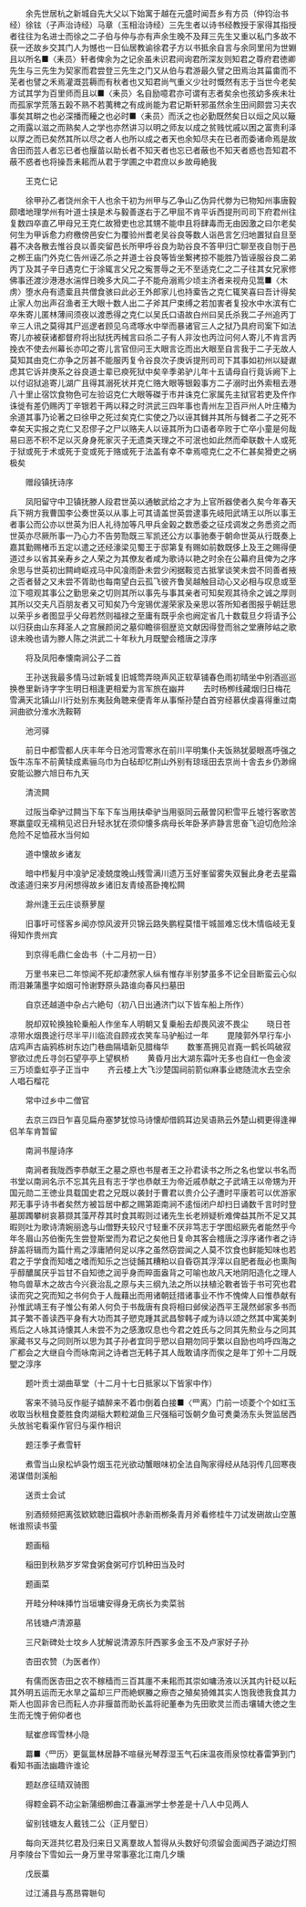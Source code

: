 <!-- { "loadSidebar": true } -->
　　余先世居杭之新城自先大父以下始寓于越在元盛时闻吾乡有方员（仲钧治书经）徐铉（子声治诗经）马章（玉相治诗经）三先生者以诗书经教授于家得其指授者往往为名进士而徐之二子伯与仲与亦有声余生晚不及拜三先生又重以私门多故不获一还故乡交其门人为憾也一日仙居教谕徐君子方以书抵余自言与余同里闬为世婣且以所名■〈耒员〉轩者俾余为之记余虽未识君间询君所深友则知君之尊府君徳卿先生与三先生为契家而君尝登三先生之门又从伯与君游最久譬之田焉治其菑畬而不芜者也譬之禾焉灌溉芸耨而有秋者也又知君尚气重义少壮时慨然有志于当世今老矣方试其学为百里师而且以■〈耒员〉名自励噫君亦可谓有志者矣余也孩幼多疾未壮而孤家学荒落五榖不熟不若荑稗之有成尚能为君记斯轩邪虽然余生田间颇尝习夫农事矣其畊之也必深播而耰之也必时■〈耒员〉而沃之也必勤既然矣日以烜之风以簸之雨露以滋之而熟矣人之学也亦然讲习以明之师友以成之贫贱忧戚以困之富贵利泽以厚之而已矣然其所以尽之者人也所以成之者天也余知尽夫在已者而委诸命焉是故舎田而芸人者忘已者也揠苗以助长者不知天者也忘已者蔽也不知天者惑也吾知君不蔽不惑者也将操吾耒耜而从君于学圃之中君庶以乡故毋絶我 

　　王克仁记 

　　徐甲孙乙者饶州余干人也余干初为州甲与乙争山乙伪异代劵为已物知州事唐毅颇嗜地理学州有叶道士挟是术与毅善遂右于乙甲屈不肯平诉西提刑司司下府君州往复数四卒直乙甲母兄王克仁故猾吏也忿其甥不能申且将肆毒而无由因激之曰尔老矣何生为甲诉愈力府檄傍邑安仁为覆验州耆老吴谷良等数人诣邑言乞归地置狱自旦至暮不决各散去惟谷良以善奕留邑长所甲呼谷良为助谷良不答甲归亡聊至夜自刎于邑之栁王庙门外克仁告州诬乙杀之并道士谷良等皆坐繋拷掠不能胜乃皆诬服谷良二弟丙丁及其子辛日遇克仁于涂辄言父兄之寃詈辱之无不至适克仁之二子往其女兄家修佛事还渡沙港港水湍悍日晚多大风二子不能舟溺焉少顷主济者来视舟见篙■〈木虏〉堕水舟有遗槖且共僧食骇曰此必王外郎家儿也持槖告之克仁辄笑喜曰吾计得矣止家人勿出声召渔者王大眼十数人出二子斧其尸束缚之若加害者复投水中水滨有亡卒朱寄儿匿林薄间须夜以渡悉得之克仁以吴氏口语故白州曰吴氏杀我二子州追丙丁辛三人讯之莫得其尸巡逻者顾见乌鸢啄水中举而暴诸官三人之狱乃具府司案下如法寄儿亦被获诸都督府将出狱抚丙械言曰杀二子有人非汝也丙泣问何人寄儿不肯言丙挽衣不使去州幕长亦叩之寄儿言官但问王大眼言讫而出大眼至自言我于二子无故人莫知其由克仁亦争之厉甚不能服丙复令谷良次子庚诉提刑司司下其事如初州以疑谳虑其它诉并庚系之谷良道士辈已瘐死狱中矣辛季弟驴儿年十五请母自行竟诉阙下上以付诏狱追寄儿湖广且得其溺死状并克仁赂大眼等银榖事方二子溺时出外索租去港八十里止宿饮食物色可左验诏克仁大眼等磔于市并诛克仁家属先主狱官若吏及仵作诛徙有差仍赐丙丁辛银若干两以释之时洪武三四年事也青州左卫百戸州人叶庄椿为余道其事乃论著之曰徐甲之死过矣克仁实使之乃以诬其雠并其所与雠者二子之死不幸矣天实报之克仁又忍僇子之尸以赂夫人以诬其所为口语者卒败于亡卒小童是何哉易曰恶不积不足以灭身身死家灭子无遗类天理之不可泯也如此然而牵联数十人或死于狱或死于术或死于变或死于赂或死于法盖有幸不幸焉噫克仁之不仁甚矣猾吏之祸极矣 

　　赠段镇抚诗序 

　　凤阳留守中卫镇抚滕人段君世英以通敏武给之才为上官所器使者久矣今年春天兵下朔方我曹国李公奏世英以从事上可其请盖世英尝逮事先岐阳武靖王以所以事王者事公而公亦以世英为旧人礼待加等凡甲兵金榖之数悉委之征戍调发之务悉资之而世英亦尽厥所事一乃心力不告劳勚既三军凯还公方以事驰奏于朝命世英从行既奏上嘉其勤赐楮币五定以遣之还经濠梁见蜀王于邸第复有赐如前数既侈上及王之赐得便道过乡以省其亲寿乡之人荣之为其僚友者咸为歌诗以艳之时余在公幕府且俾为之序余思与世英初出闗﨑岖戎马中风飡雨卧未尝少闲据鞍览古抵掌谈笑未尝不同善者掖之否者替之又未尝不胥助也每南望白云孤飞彼齐鲁吴越触目动心又必相与叹息或至泣下噫观其事公之勤思亲之切则其所以事先与事其亲者可知矣观其待余之诚之厚则其所以交夫凡百朋友者又可知矣乃今宠锡优渥荣家及亲思以答所知者图报乎朝廷思以荣乎乡者图显乎父母若然则福禄之至庸有既乎余也阙定省几十数载旦夕将请予公以归获由山东拜圣人之宫展颜闵之墓仰瞻徘徊歴览文献因得登而翁之堂赓陟岵之歌谅未晚也请为滕人陈之洪武二十年秋九月既朢会稽唐之淳序 

　　将及凤阳奉懐南涧公子二首 

　　王孙送我最多情马过新城复旧城莺弄晓声风正软草铺春色雨初晴坐中别酒巡巡换巻里新诗字字生明日相逢更相爱为言军旅在幽并 
　　去时杨栁线藏烟归日梅花雪满天北镇山川行处别东夷鼔角聴来便青年从事惭孙楚白首穷经慕伏虔喜得重过南涧曲欲分淮水洗鞍鞯 

　　池河驿 

　　前日中都雪都人庆丰年今日池河雪寒氷在前川平明集仆夫饭熟犹晏眼髙呼强之饭牛冻车不前黄犊成素骊乌巾为白毡却忆荆山外别有琼瑶田去京尚十舎去乡仍渺绵安能讼滕六旭日布九天 

　　清流闗 

　　过阪当牵驴过闗当下车下车当用扶牵驴当用驱同云蔽曽冈积雪平丘墟行客歌苦寒羸童叹无襦稍见迟日升轻氷犹在须仰懐多病母长年卧茅庐静言思奋飞迫切危险涂危险不足恤菽水当何如 

　　道中懐故乡诸友 

　　暗中栉髪月中飡驴足凌兢度晚山残雪满川遗万玉好峯留雾失双鬟此身老去星霜改逺道归来岁月闲想得故乡诸旧友青绫髙卧掩松闗 

　　滁州逢王云庄谈蔡萝屋 

　　旧事吁可怪客乡闻亦惊风波开贝锦云路失鹏程莫惜干城噐难忘伐木情临岐无复得知作贵州宾 

　　到京得毛鼎仁金齿书（十二月初一日） 

　　万里书来已二年惊闻不死却凄然家人纵有惟存半别梦虽多不记全目断蛮云心似雨泪兼蒲墨字如烟可怜谢野原头路谁向春风扫墓田 

　　自京还越道中杂占六絶句（初八日出通济门以下皆车船上所作） 

　　脱却双轮换独轮乗船人作坐车人明朝又复乗船去却畏风波不畏尘 
　　晓日苍凉带水烟畏途行尽半平川临流自顾戎衣笑车马驴船过一年 
　　毘陵郭外早行车小店鸡声古庙鸦栋树东边门巷曲隔墙新见腊梅华 
　　数峯髙拥见岧嶤一鹤长鸣破寂寥欲过虎丘寻剑石望亭亭上望枫桥 
　　黄昏月出大湖东霜叶无多也自红一色金波三万顷埀虹亭子正当中 
　　齐云楼上大飞沙楚国祠前箭似麻事业緫随流水去空余人唱石榴花 

　　常中过乡中二僧官 

　　去京三四日乍喜见扁舟塞梦犹惊马诗懐却借鸥耳边吴语熟云外楚山稠更得逢禅侣羊车肯暂留 

　　南涧书屋诗序 

　　南涧者我陇西李恭献王之墓之原也书屋者王之孙君读书之所之名也堂以书名而书堂以南涧名示不忘其先且有志于学也恭献王为帝近戚恭献之子武靖王以帝甥为开国元勋二王徳业具载国史君之兄既以袭封于曹君以贵介公子遭时平康若可以优游家邦无事乎诗书者矣然方被旨居中都之赐第距南涧不逺恒闭户却扫日诵数千言时时登墓踯躅攀树哀慕撷其藻芹荐其时食其暇则过诸先生长老辨疑析难俾益其所不足又其暇则吐为歌诗清婉丽逸与山僧野夫较尺寸轻重不厌非笃志于学图绍厥先者能然乎今年冬眉山苏伯衡先生尝登斯堂而为君记之矣他日复命其客会稽唐之淳序诸作者之诗辞盖将辑而为篇什焉之淳庸陋何足以序之虽然窃尝闻之人莫不饮食也鲜能知味也若君之于学食而知嗜之嗜而知乐之岂徒餔其糟粕以自昏窃其浮滓以自肥者哉必也熏陶乎醇醲属厌乎旨甘不自知徳之润乎身而晬面盎背之可喻也故凡天地阴阳造化之理人物鸟兽草木之故古今兴衰治乱之原与夫三纲九法之所以扶植沦斁者皆于书可究也君读而究之究而知之书何负于人哉藉出而用诸朝廷措诸事业不怍不愧俾人曰惟恭献有孙惟武靖王有子惟公有弟人何负于书哉唐有良将相曰邺侯泌西平王晟然邺家多书而其子繁不善读西平身有大功而其子愬克踵其武昌黎韩子咸为诗以颂之然其中寓美刺焉后之人咏其诗懐其人未尝不为之感激叹息也今君之姓氏与之同其先勲业与之同其家藏书又与之同则所以思为其子孙者宜同乎愬以自期勿同乎繁以自励也呜呼四海之广都会之大继自今而咏南涧之诗者岂无韩子其人哉敢请序而俟之是年丁夘十二月既朢之淳序 

　　题叶贡士湖曲草堂（十二月十七日抵家以下皆家中作） 

　　客来不骑马反作艇子嬉醉来不着巾倒着白接■〈罒离〉门前一顷菱个个如红玉收取当秋租食菱胜食肉湖稲大颗粒湖鱼三尺强稲可饭朝夕鱼可煑羮汤东头贺监居西头放翁宅看渠作官归与渠作相识 

　　题汪季子煮雪轩 

　　煮雪当山泉松垆袅竹烟玉花光欲动蟹眼味初全法自陶家得经从陆羽传几回寒夜渴谋借剡溪船 

　　送贡士会试 

　　别酒频频把离弦欵欵聴旧霜枫叶赤新雨栁条青月斧看修桂牛刀试发硎故山空蕙帐谁照读书萤 

　　题画稲 

　　稲田到秋熟岁岁常食粥食粥可疗饥种田当及时 

　　题画菜 

　　开畦分种味挿竹当垣墉安得身无病长为卖菜翁 

　　吊钱塘卢清源墓 

　　三尺新碑处士坟乡人犹解说清源东阡西冢多金玉不及卢家好子孙 

　　杏田农赞（为医者作） 

　　有儒而医杏田之农不稼穑而三百其廛不耒耜而其崇如墉汤液以沃其内针砭以耘其外明五运而无水旱之菑却三尸而絶螟螣之瘵杏之殖矣猗傩其实人饱我徳我食其力斯人也固非舎已而耘人亦非揠苗而助长盖将祀董奉为先田歌灵兰而击壤辅大徳之生生而无愧于俯仰者也 

　　赋崔彦晖雪林小隐 

　　羃■〈罒历〉更氤氲林居静不喧昼光琴荐湿玉气石床温夜雨泉惊枕春雷笋到门看知书画法幽趣许谁论 

　　题赵彦征晴双骑图 

　　得鞚金羁不动尘新蒲细栁曲江春瀛洲学士参差是十八人中见两人 

　　留别钱塘友人戴钱二公（正月朢日） 

　　每向天涯共忆君及归来日又离羣故人暂得从头数好句须留会面闻西子湖边灯照月李陵台下雪如云一身万里寻常事塞北江南几夕曛 

　　戊辰藁 

　　过江浦县与髙昂霄聮句 

